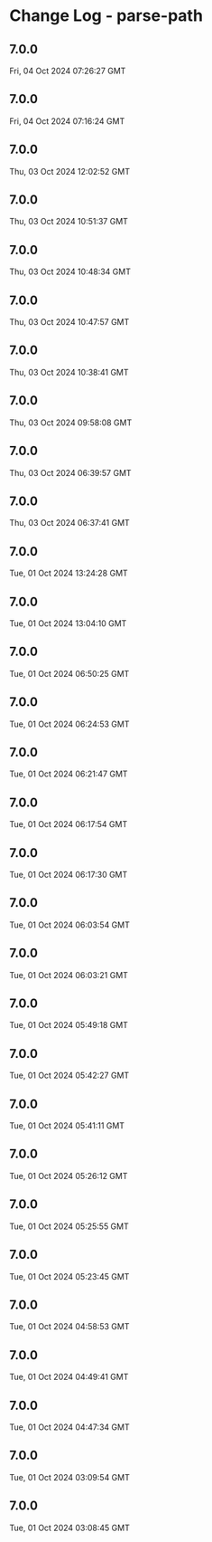 # Change Log - parse-path

<!-- This log was last generated on Fri, 04 Oct 2024 07:26:27 GMT and should not be manually modified. -->

<!-- Start content -->

## 7.0.0

Fri, 04 Oct 2024 07:26:27 GMT

## 7.0.0

Fri, 04 Oct 2024 07:16:24 GMT

## 7.0.0

Thu, 03 Oct 2024 12:02:52 GMT

## 7.0.0

Thu, 03 Oct 2024 10:51:37 GMT

## 7.0.0

Thu, 03 Oct 2024 10:48:34 GMT

## 7.0.0

Thu, 03 Oct 2024 10:47:57 GMT

## 7.0.0

Thu, 03 Oct 2024 10:38:41 GMT

## 7.0.0

Thu, 03 Oct 2024 09:58:08 GMT

## 7.0.0

Thu, 03 Oct 2024 06:39:57 GMT

## 7.0.0

Thu, 03 Oct 2024 06:37:41 GMT

## 7.0.0

Tue, 01 Oct 2024 13:24:28 GMT

## 7.0.0

Tue, 01 Oct 2024 13:04:10 GMT

## 7.0.0

Tue, 01 Oct 2024 06:50:25 GMT

## 7.0.0

Tue, 01 Oct 2024 06:24:53 GMT

## 7.0.0

Tue, 01 Oct 2024 06:21:47 GMT

## 7.0.0

Tue, 01 Oct 2024 06:17:54 GMT

## 7.0.0

Tue, 01 Oct 2024 06:17:30 GMT

## 7.0.0

Tue, 01 Oct 2024 06:03:54 GMT

## 7.0.0

Tue, 01 Oct 2024 06:03:21 GMT

## 7.0.0

Tue, 01 Oct 2024 05:49:18 GMT

## 7.0.0

Tue, 01 Oct 2024 05:42:27 GMT

## 7.0.0

Tue, 01 Oct 2024 05:41:11 GMT

## 7.0.0

Tue, 01 Oct 2024 05:26:12 GMT

## 7.0.0

Tue, 01 Oct 2024 05:25:55 GMT

## 7.0.0

Tue, 01 Oct 2024 05:23:45 GMT

## 7.0.0

Tue, 01 Oct 2024 04:58:53 GMT

## 7.0.0

Tue, 01 Oct 2024 04:49:41 GMT

## 7.0.0

Tue, 01 Oct 2024 04:47:34 GMT

## 7.0.0

Tue, 01 Oct 2024 03:09:54 GMT

## 7.0.0

Tue, 01 Oct 2024 03:08:45 GMT
